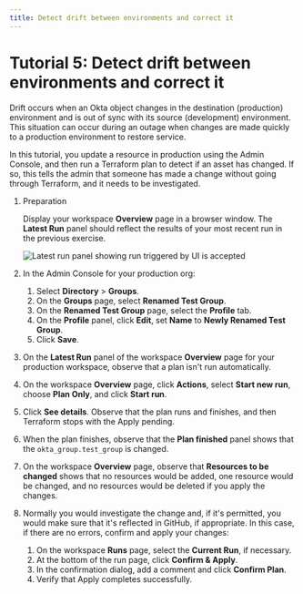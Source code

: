 ```yaml
---
title: Detect drift between environments and correct it
---
```


# Tutorial 5: Detect drift between environments and correct it

Drift occurs when an Okta object changes in the destination (production) environment and is out of sync with its source (development) environment. This situation can occur during an outage when changes are made quickly to a production environment to restore service.

In this tutorial, you update a resource in production using the Admin Console, and then run a Terraform plan to detect if an asset has changed. If so, this tells the admin that someone has made a change without going through Terraform, and it needs to be investigated.

1. Preparation

   Display your workspace **Overview** page in a browser window. The **Latest Run** panel should reflect the results of your most recent run in the previous exercise.

   <div class="full border">

   ![Latest run panel showing run triggered by UI is accepted](/img/architecture/multiple-environments/lab-5-latest-run-panel.png)

   </div>

1. In the Admin Console for your production org:
   1. Select **Directory** > **Groups**.
   1. On the **Groups** page, select **Renamed Test Group**.
   1. On the **Renamed Test Group** page, select the **Profile** tab.
   1. On the **Profile** panel, click **Edit**, set **Name** to **Newly Renamed Test Group**.
   1. Click **Save**.

1. On the **Latest Run** panel of the workspace **Overview** page for your production workspace, observe that a plan isn't run automatically.
1. On the workspace **Overview** page, click **Actions**, select **Start new run**, choose **Plan Only**, and click **Start run**.
1. Click **See details**. Observe that the plan runs and finishes, and then Terraform stops with the Apply pending.
1. When the plan finishes, observe that the **Plan finished** panel shows that the `okta_group.test_group` is changed.
1. On the workspace **Overview** page, observe that **Resources to be changed** shows that no resources would be added, one resource would be changed, and no resources would be deleted if you apply the changes.
1. Normally you would investigate the change and, if it's permitted, you would make sure that it's reflected in GitHub, if appropriate. In this case, if there are no errors, confirm and apply your changes:
   1. On the workspace **Runs** page, select the **Current Run**, if necessary.
   2. At the bottom of the run page, click **Confirm & Apply**.
   3. In the confirmation dialog, add a comment and click **Confirm Plan**.
   4. Verify that Apply completes successfully.
